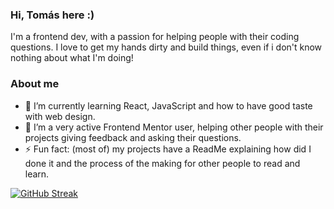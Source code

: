 ### Hi, Tomás here :)
I'm a frontend dev, with a passion for helping people with their coding questions.
I love to get my hands dirty and build things, even if i don't know nothing about what I'm doing!

### About me

- 🌱 I’m currently learning React, JavaScript and how to have good taste with web design.
- 👯 I’m a very active Frontend Mentor user, helping other people with their projects giving feedback and asking their questions.
- ⚡ Fun fact: (most of) my projects have a ReadMe explaining how did I done it and the process of the making for other people to read and learn.

 [![GitHub Streak](https://github-readme-streak-stats.herokuapp.com?user=TomasPereira-Dev&theme=dark)](https://git.io/streak-stats)
